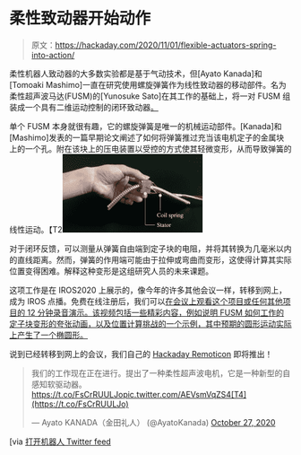 # 柔性致动器开始动作

> 原文：<https://hackaday.com/2020/11/01/flexible-actuators-spring-into-action/>

柔性机器人致动器的大多数实验都是基于气动技术，但[Ayato Kanada]和[Tomoaki Mashimo]一直在研究使用螺旋弹簧作为线性致动器的移动部件。名为柔性超声波马达(FUSM)的[Yunosuke Sato]在其工作的基础上，将一对 FUSM 组装成一个具有二维运动控制的闭环致动器[。](https://www.researchgate.net/publication/342823192_Self-Sensing_and_Feedback_Control_for_a_Twin_Coil_Spring-Based_Flexible_Ultrasonic_Motor)

单个 FUSM 本身就很有趣，它的螺旋弹簧是唯一的机械运动部件。[Kanada]和[Mashimo]发表的一篇早期论文阐述了如何将弹簧推过充当该电机定子的金属块上的一个孔。附在该块上的压电装置以受控的方式使其轻微变形，从而导致弹簧的线性运动。【T2![](img/ec158dcdbf17d5661e5dc2d068b113d3.png)

对于闭环反馈，可以测量从弹簧自由端到定子块的电阻，并将其转换为几毫米以内的直线距离。然而，弹簧的作用端可能由于拉伸或弯曲而变形，这使得计算其实际位置变得困难。解释这种变形是这组研究人员的未来课题。

这项工作是在 IROS2020 上展示的，像今年的许多其他会议一样，转移到网上，成为 IROS 点播。免费在线注册后，我们可以[在会议上观看这个项目或任何其他项目的 12 分钟录音演示。该视频包括一些精彩内容，例如说明 FUSM 如何工作的定子块变形的夸张动画，以及位置计算挑战的一个示例，其中预期的圆形运动实际上产生了一个椭圆形。](https://www.iros2020.org/ondemand/episode?id=2888&id2=Soft%20and%20Flexible%20Robotics&1603857244268)

说到已经转移到网上的会议，我们自己的 [Hackaday Remoticon](https://hackaday.com/2020/09/29/all-the-workshops-and-the-smd-challenge-happening-at-hackaday-remoticon/) 即将推出！

> 我们的工作现在正在进行。提出了一种柔性超声波电机，它是一种新型的自感知软驱动器。https://t.co/FsCrRUULJopic.twitter.com/AEVsmVqZS4[T4](https://t.co/FsCrRUULJo)
> 
> — Ayato KANADA（金田礼人） (@AyatoKanada) [October 27, 2020](https://twitter.com/AyatoKanada/status/1320949579911557120?ref_src=twsrc%5Etfw)

[via [打开机器人 Twitter feed](https://twitter.com/OpenRoboticsOrg)